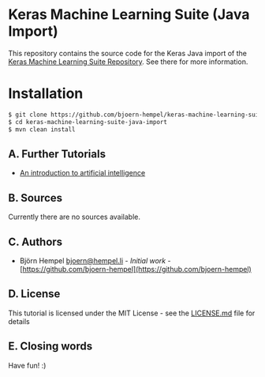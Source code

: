 # Keras Machine Learning Suite (Java Import)

This repository contains the source code for the Keras Java import of the [Keras Machine Learning Suite Repository](https://github.com/bjoern-hempel/keras-machine-learning-suite). See there for more information.

# Installation

```bash
$ git clone https://github.com/bjoern-hempel/keras-machine-learning-suite-java-import.git
$ cd keras-machine-learning-suite-java-import
$ mvn clean install
```

## A. Further Tutorials

* [An introduction to artificial intelligence](https://github.com/friends-of-ai/an-introduction-to-artificial-intelligence)

## B. Sources

Currently there are no sources available.

## C. Authors

* Björn Hempel <bjoern@hempel.li> - _Initial work_ - [https://github.com/bjoern-hempel](https://github.com/bjoern-hempel)

## D. License

This tutorial is licensed under the MIT License - see the [LICENSE.md](/LICENSE.md) file for details

## E. Closing words

Have fun! :)
